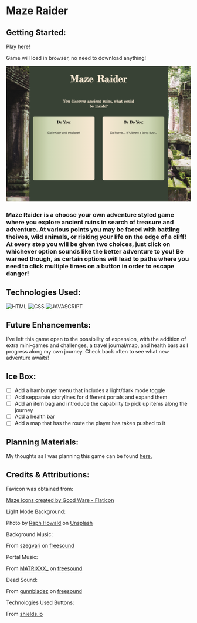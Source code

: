 # Maze Raider

## Getting Started:
Play [here!](https://bryce-cazier-maze.netlify.app/)

Game will load in browser, no need to download anything!

![screenshot of game load page](./assets/images/Maze-Raider-Screenshot.png)

### Maze Raider is a choose your own adventure styled game where you explore ancient ruins in search of treasure and adventure. At various points you may be faced with battling theives, wild animals, or risking your life on the edge of a cliff! At every step you will be given two choices, just click on whichever option sounds like the better adventure to you! Be warned though, as certain options will lead to paths where you need to click multiple times on a button in order to escape danger!

## Technologies Used:
![HTML](https://img.shields.io/badge/-HTML-green)
![CSS](https://img.shields.io/badge/-CSS-blueviolet)
![JAVASCRIPT](https://img.shields.io/badge/-Javascript-yellow)

## Future Enhancements:
I've left this game open to the possibility of expansion, with the addition of extra mini-games and challenges, a travel journal/map, and health bars as I progress along my own journey. Check back often to see what new adventure awaits!

## Ice Box:
- [ ] Add a hamburger menu that includes a light/dark mode toggle
- [ ] Add sepparate storylines for different portals and expand them
- [ ] Add an item bag and introduce the capability to pick up items along the journey
- [ ] Add a health bar
- [ ] Add a map that has the route the player has taken pushed to it

## Planning Materials:
My thoughts as I was planning this game can be found [here.](https://docs.google.com/document/d/1p7VmkYgwXGtXGA-RRMRZaGgOxLO5V7W77Y6wOlWPIkE/edit)

## Credits & Attributions:

Favicon was obtained from:

[Maze icons created by Good Ware - Flaticon](https://www.flaticon.com/free-icons/maze)

Light Mode Background:

Photo by [Raph Howald](https://unsplash.com/@raphhowald?utm_source=unsplash&utm_medium=referral&utm_content=creditCopyText) on [Unsplash](https://unsplash.com/photos/GSCtoEEqntQ?utm_source=unsplash&utm_medium=referral&utm_content=creditCopyText)

Background Music:

From [szegvari](https://freesound.org/people/szegvari/) on [freesound](https://freesound.org/people/szegvari/sounds/580374/)
  
Portal Music:

From [MATRIXXX_](https://freesound.org/people/MATRIXXX_/) on [freesound](https://freesound.org/people/MATRIXXX_/sounds/657541/)

Dead Sound:

From [gunnbladez](https://freesound.org/people/gunnbladez/) on [freesound](https://freesound.org/people/gunnbladez/sounds/662620/)

Technologies Used Buttons:

From [shields.io](https://shields.io/)